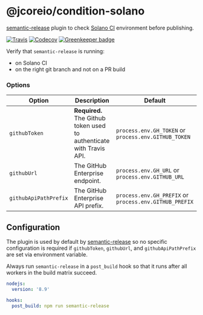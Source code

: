 # @jcoreio/condition-solano

[semantic-release](https://github.com/semantic-release/semantic-release) plugin to check [Solano CI](https://solanolabs.com/) environment before publishing.

[![Travis](https://img.shields.io/travis/jcoreio/condition-solano.svg)](https://travis-ci.org/jcoreio/condition-solano)
[![Codecov](https://img.shields.io/codecov/c/github/jcoreio/condition-solano.svg)](https://codecov.io/gh/jcoreio/condition-solano)
[![Greenkeeper badge](https://badges.greenkeeper.io/jcoreio/condition-solano.svg)](https://greenkeeper.io/)

Verify that `semantic-release` is running:
-   on Solano CI
-   on the right git branch and not on a PR build

### Options

| Option                | Description                                                          | Default                                                |
| --------------------- | -------------------------------------------------------------------- | ------------------------------------------------------ |
| `githubToken`         | **Required.** The Github token used to authenticate with Travis API. | `process.env.GH_TOKEN` or `process.env.GITHUB_TOKEN`   |
| `githubUrl`           | The GitHub Enterprise endpoint.                                      | `process.env.GH_URL` or `process.env.GITHUB_URL`       |
| `githubApiPathPrefix` | The GitHub Enterprise API prefix.                                    | `process.env.GH_PREFIX` or `process.env.GITHUB_PREFIX` |

## Configuration

The plugin is used by default by [semantic-release](https://github.com/semantic-release/semantic-release) so no specific configuration is required if `githubToken`, `githubUrl`, and `githubApiPathPrefix` are set via environment variable.

Always run `semantic-release` in a `post_build` hook so that it runs after all workers in the build matrix succeed.

```yml
nodejs:
  version: '8.9'

hooks:
  post_build: npm run semantic-release
```
